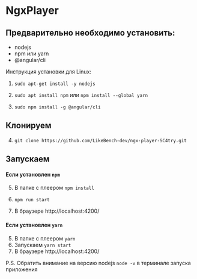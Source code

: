 # NgxPlayer

## Предварительно необходимо установить:
* nodejs
* npm или yarn
* @angular/cli

Инструкция установки для Linux:
1. `sudo apt-get install -y nodejs`

2. `sudo apt install npm` или `npm install --global yarn`

3. `sudo npm install -g @angular/cli` 

## Клонируем
4. `git clone https://github.com/LikeBench-dev/ngx-player-SC4try.git`

## Запускаем
#### Если установлен  `npm`
5. В папке с плеером `npm install`

6. `npm run start`

7. В браузере http://localhost:4200/

 #### Если установлен  `yarn`
  5. В папке с плеером `yarn`
  6. Запускаем `yarn start`
  7. В браузере http://localhost:4200/

P.S. Обратить внимание на версию nodejs `node -v`  в терминале запуска приложения
